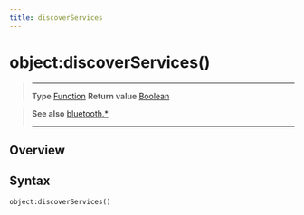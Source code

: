 ```yaml
---
title: discoverServices
---
```

# object:discoverServices()

> --------------------- ------------------------------------------------------------------------------------------
> __Type__              [Function](https://docs.coronalabs.com/api/type/Function.html)
> __Return value__      [Boolean](https://docs.coronalabs.com/api/type/Boolean.html)


> __See also__          [bluetooth.*](/plugin/bluetooth/)
> --------------------- ------------------------------------------------------------------------------------------

## Overview

## Syntax

	object:discoverServices()
